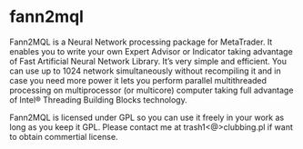 # fann2mql
Fann2MQL is a Neural Network processing package for MetaTrader. It enables you to write your own Expert Advisor or Indicator taking advantage of Fast Artificial Neural Network Library. It’s very simple and efficient. You can use up to 1024 network simultaneously without recompiling it and in case you need more power it lets you perform parallel multithreaded processing on multiprocessor (or multicore) computer taking full advantage of Intel® Threading Building Blocks technology.

Fann2MQL is licensed under GPL so you can use it freely in your work as long as you keep it GPL.
Please contact me at trash1<@>clubbing.pl if want to obtain commertial license.

